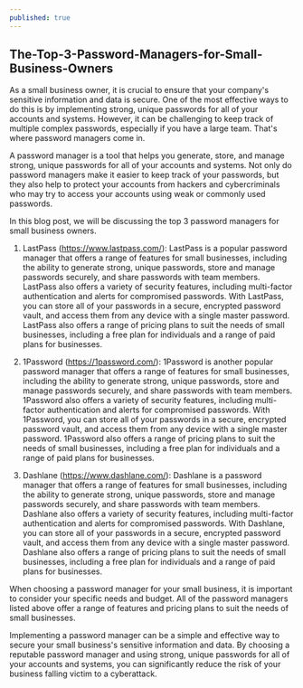 ```yaml
---
published: true
---
```

## The-Top-3-Password-Managers-for-Small-Business-Owners

As a small business owner, it is crucial to ensure that your company's sensitive information and data is secure. One of the most effective ways to do this is by implementing strong, unique passwords for all of your accounts and systems. However, it can be challenging to keep track of multiple complex passwords, especially if you have a large team. That's where password managers come in.

A password manager is a tool that helps you generate, store, and manage strong, unique passwords for all of your accounts and systems. Not only do password managers make it easier to keep track of your passwords, but they also help to protect your accounts from hackers and cybercriminals who may try to access your accounts using weak or commonly used passwords.

In this blog post, we will be discussing the top 3 password managers for small business owners.

1. LastPass (https://www.lastpass.com/): LastPass is a popular password manager that offers a range of features for small businesses, including the ability to generate strong, unique passwords, store and manage passwords securely, and share passwords with team members. LastPass also offers a variety of security features, including multi-factor authentication and alerts for compromised passwords. With LastPass, you can store all of your passwords in a secure, encrypted password vault, and access them from any device with a single master password. LastPass also offers a range of pricing plans to suit the needs of small businesses, including a free plan for individuals and a range of paid plans for businesses.

2. 1Password (https://1password.com/): 1Password is another popular password manager that offers a range of features for small businesses, including the ability to generate strong, unique passwords, store and manage passwords securely, and share passwords with team members. 1Password also offers a variety of security features, including multi-factor authentication and alerts for compromised passwords. With 1Password, you can store all of your passwords in a secure, encrypted password vault, and access them from any device with a single master password. 1Password also offers a range of pricing plans to suit the needs of small businesses, including a free plan for individuals and a range of paid plans for businesses.

3. Dashlane (https://www.dashlane.com/): Dashlane is a password manager that offers a range of features for small businesses, including the ability to generate strong, unique passwords, store and manage passwords securely, and share passwords with team members. Dashlane also offers a variety of security features, including multi-factor authentication and alerts for compromised passwords. With Dashlane, you can store all of your passwords in a secure, encrypted password vault, and access them from any device with a single master password. Dashlane also offers a range of pricing plans to suit the needs of small businesses, including a free plan for individuals and a range of paid plans for businesses.

When choosing a password manager for your small business, it is important to consider your specific needs and budget. All of the password managers listed above offer a range of features and pricing plans to suit the needs of small businesses.

Implementing a password manager can be a simple and effective way to secure your small business's sensitive information and data. By choosing a reputable password manager and using strong, unique passwords for all of your accounts and systems, you can significantly reduce the risk of your business falling victim to a cyberattack.
